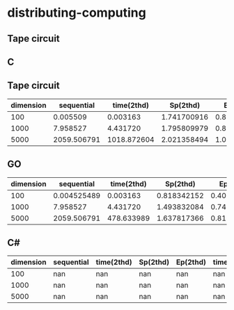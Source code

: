 # distributing-computing


## Tape circuit

## C

## Tape circuit
|dimension|sequential |time(2thd) |Sp(2thd)   |Ep(2thd)   |time(4thd) |Sp(4thd)   |Ep(4thd)   |
|---------|-----------|-----------|-----------|-----------|-----------|-----------|-----------|
|100      |0.005509   |0.003163   |1.741700916|0.870850458|0.002619   |2.103474607|0.525868652|
|1000     |7.958527   |4.431720   |1.795809979|0.897904986|7.196851   |1.105834621|0.276458655|
|5000     |2059.506791|1018.872604|2.021358494|1.010679246|nan        |nan        |nan        |


## GO
|dimension|sequential |time(2thd) |Sp(2thd)   |Ep(2thd)   |time(4thd) |Sp(4thd)   |Ep(4thd)   |
|---------|-----------|-----------|-----------|-----------|-----------|-----------|-----------|
|100      |0.004525489|0.003163   |0.818342152|0.409171076|0.002619   |0.610124918|0.152531229|
|1000     |7.958527   |4.431720   |1.493832084|0.746916042|7.196851   |0.928549565|0.232137391|
|5000     |2059.506791|478.633989 |1.637817366|0.818908683|501.116598 |1.564336648|0.391084162|


## C#
|dimension|sequential |time(2thd) |Sp(2thd)   |Ep(2thd)   |time(4thd) |Sp(4thd)   |Ep(4thd)   |
|---------|-----------|-----------|-----------|-----------|-----------|-----------|-----------|
|100      |nan        |nan        |nan        |nan        |nan        |nan        |nan        |
|1000     |nan        |nan        |nan        |nan        |nan        |nan        |nan        |
|5000     |nan        |nan        |nan        |nan        |nan        |nan        |nan        |



